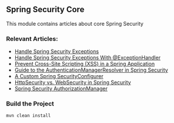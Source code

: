 ## Spring Security Core

This module contains articles about core Spring Security

### Relevant Articles:
- [Handle Spring Security Exceptions](https://www.baeldung.com/spring-security-exceptions)
- [Handle Spring Security Exceptions With @ExceptionHandler](https://www.baeldung.com/spring-security-exceptionhandler)
- [Prevent Cross-Site Scripting (XSS) in a Spring Application](https://www.baeldung.com/spring-prevent-xss)
- [Guide to the AuthenticationManagerResolver in Spring Security](https://www.baeldung.com/spring-security-authenticationmanagerresolver)
- [A Custom Spring SecurityConfigurer](https://www.baeldung.com/spring-security-custom-configurer)
- [HttpSecurity vs. WebSecurity in Spring Security](https://www.baeldung.com/spring-security-httpsecurity-vs-websecurity)
- [Spring Security AuthorizationManager](https://www.baeldung.com/spring-security-authorizationmanager)
 
### Build the Project

`mvn clean install`
